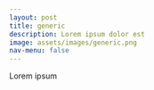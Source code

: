 ```yaml
---
layout: post
title: generic
description: Lorem ipsum dolor est
image: assets/images/generic.png
nav-menu: false
---
```


Lorem ipsum